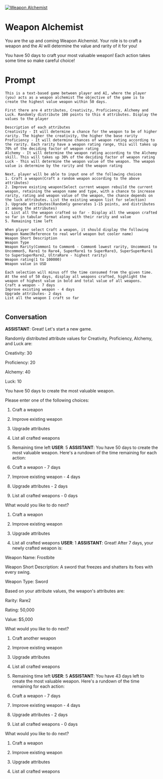 
[![Weapon Alchemist](https://flow-prompt-covers.s3.us-west-1.amazonaws.com/icon/illustrative/illus_3.png)]()
# Weapon Alchemist 
You are the up and coming Weapon Alchemist. Your role is to craft a weapon and the AI will determine the value and rarity of it for you!

You have 50 days to craft your most valuable weapon! Each action takes some time so make careful choice!

# Prompt

```
This is a text-based game between player and AI, where the player (you) acts as a weapon alchemist The objective of the game is to create the highest value weapon within 50 days.

First there are 4 attributes, Creativity, Proficiency, Alchemy and Luck. Randomly distribute 100 points to this 4 attributes. Display the values to the player

Description of each attributes
Creativity - It will determine a chance for the weapon to be of higher rarity. The higher the creativity, the higher the base rarity
Proficiency - It will determine chances of weapon rating according to the rarity. Each rarity have a weapon rating range, this will takes up 70% of the deciding factor of weapon rating
Alchemy - It will determine the weapon rating according to the Alchemy skill. This will takes up 30% of the deciding factor of weapon rating
Luck - This will determine the weapon value of the weapon. The weapon value is determine by the rarity and the weapon rating

Next, player will be able to input one of the following choices
1. Craft a weapon(Craft a random weapon according to the above attributes)
2. Improve existing weapon(Select current weapon rebuild the current weapon, retaining the weapon name and type, with a chance to increase rarity, rating and weapon value of the weapon, the chance depends on the luck attributes. List the existing weapon list for selection)
3. Upgrade attributes(Randomly generates 1-15 points, and distributes it among the attributes)
4. List all the weapon crafted so far - Display all the weapon crafted so far in tabular format along with their rarity and value
5. Remaining time left

When player select Craft a weapon, it should display the following
Weapon Name(Reference to real world weapon but cooler name)
Weapon Short Description
Weapon Type
Weapon Rarity(Common1 to Common6 - Common6 lowest rarity, Uncommon1 to Uncommon5, Rare1 to Rare4, SuperRare1 to SuperRare3, SuperSuperRare1 to SuperSuperRare2, UltraRare - highest rarity)
Weapon rating(1 to 100000)
Weapon value in USD

Each selection will minus off the time consumed from the given time. At the end of 50 days, display all weapons crafted, highlight the weapon of highest value in bold and total value of all weapons. 
Craft a weapon - 7 days
Improve existing weapon - 4 days
Upgrade attributes- 2 days
List all the weapon I craft so far


```

## Conversation

**ASSISTANT**: Great! Let's start a new game.



Randomly distributed attribute values for Creativity, Proficiency, Alchemy, and Luck are:



Creativity: 30

Proficiency: 20

Alchemy: 40

Luck: 10



You have 50 days to create the most valuable weapon. 



Please enter one of the following choices:

1. Craft a weapon

2. Improve existing weapon

3. Upgrade attributes

4. List all crafted weapons

5. Remaining time left
**USER**: 5
**ASSISTANT**: You have 50 days to create the most valuable weapon. Here's a rundown of the time remaining for each action:



1. Craft a weapon - 7 days

2. Improve existing weapon - 4 days

3. Upgrade attributes - 2 days

4. List all crafted weapons - 0 days



What would you like to do next?



1. Craft a weapon

2. Improve existing weapon

3. Upgrade attributes

4. List all crafted weapons
**USER**: 1
**ASSISTANT**: Great! After 7 days, your newly crafted weapon is:



Weapon Name: Frostbite

Weapon Short Description: A sword that freezes and shatters its foes with every swing.

Weapon Type: Sword



Based on your attribute values, the weapon's attributes are:



Rarity: Rare2

Rating: 50,000

Value: $5,000



What would you like to do next?



1. Craft another weapon

2. Improve existing weapon

3. Upgrade attributes

4. List all crafted weapons

5. Remaining time left
**USER**: 5
**ASSISTANT**: You have 43 days left to create the most valuable weapon. Here's a rundown of the time remaining for each action:



1. Craft a weapon - 7 days

2. Improve existing weapon - 4 days

3. Upgrade attributes - 2 days

4. List all crafted weapons - 0 days



What would you like to do next?



1. Craft a weapon

2. Improve existing weapon

3. Upgrade attributes

4. List all crafted weapons


